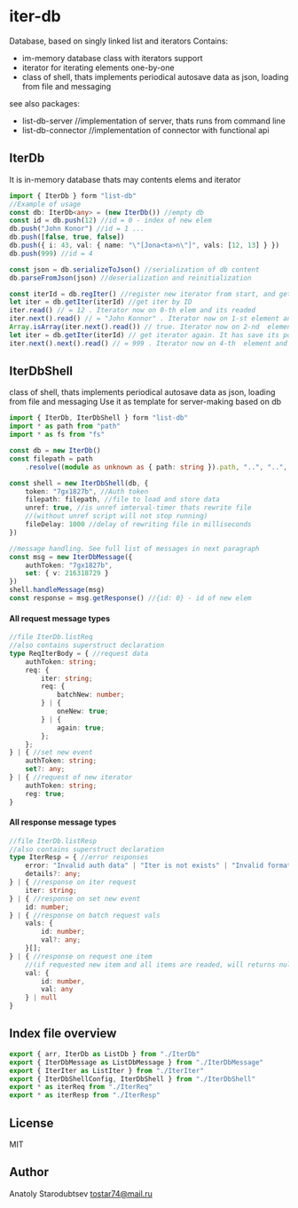 # iter-db
Database, based on singly linked list and iterators
Contains:
- im-memory database class with iterators support
- iterator for iterating elements one-by-one
- class of shell, thats implements periodical autosave data as json, loading from file and messaging

see also packages:
- list-db-server //implementation of server, thats runs from command line
- list-db-connector //implementation of connector with functional api


## IterDb
It is in-memory database thats may contents elems and iterator
```typescript
import { IterDb } form "list-db"
//Example of usage
const db: IterDb<any> = (new IterDb()) //empty db
const id = db.push(12) //id = 0 - index of new elem
db.push("John Konor") //id = 1 ...
db.push([false, true, false])
db.push({ i: 43, val: { name: "\"[Jona<ta>n\"]", vals: [12, 13] } })
db.push(999) //id = 4

const json = db.serializeToJson() //serialization of db content
db.parseFromJson(json) //deserialization and reinitialization

const iterId = db.regIter() //register new iterator from start, and gets it's id
let iter = db.getIter(iterId) //get iter by ID
iter.read() // = 12 . Iterator now on 0-th elem and its readed
iter.next().read() // = "John Konnor" . Iterator now on 1-st element and its readed
Array.isArray(iter.next().read()) // true. Iterator now on 2-nd  element and its readed
let iter = db.getIter(iterId) // get iterator again. It has save its position
iter.next().next().read() // = 999 . Iterator now on 4-th  element and its readed
```


## IterDbShell
class of shell, thats implements periodical autosave data as json, loading from file and messaging
Use it as template for server-making based on db
```typescript
import { IterDb, IterDbShell } form "list-db"
import * as path from "path"
import * as fs from "fs"

const db = new IterDb()
const filepath = path
    .resolve((module as unknown as { path: string }).path, "..", "..", "test.json")

const shell = new IterDbShell(db, {
    token: "7gx1827b", //Auth token
    filepath: filepath, //file to load and store data
    unref: true, //is unref imterval-timer thats rewrite file 
    //(without unref script will not stop running)
    fileDelay: 1000 //delay of rewriting file in milliseconds
})

//message handling. See full list of messages in next paragraph
const msg = new IterDbMessage({
    authToken: "7gx1827b",
    set: { v: 216318729 }
})
shell.handleMessage(msg)
const response = msg.getResponse() //{id: 0} - id of new elem
```

#### All request message types
```typescript
//file IterDb.listReq
//also contains superstruct declaration
type ReqIterBody = { //request data
    authToken: string;
    req: {
        iter: string;
        req: {
            batchNew: number;
        } | {
            oneNew: true;
        } | {
            again: true;
        };
    };
} | { //set new event
    authToken: string;
    set?: any;
} | { //request of new iterator
    authToken: string;
    reg: true;
}
```

#### All response message types
```typescript
//file IterDb.listResp
//also contains superstruct declaration
type IterResp = { //error responses
    error: "Invalid auth data" | "Iter is not exists" | "Invalid format of request" | "Unexcepted error";
    details?: any;
} | { //response on iter request
    iter: string;
} | { //response on set new event
    id: number;
} | { //response on batch request vals
    vals: {
        id: number;
        val?: any;
    }[];
} | { //response on request one item 
    //(if requested new item and all items are readed, will returns null)
    val: {
        id: number,
        val: any
    } | null
}
```


## Index file overview
```typescript
export { arr, IterDb as ListDb } from "./IterDb"
export { IterDbMessage as ListDbMessage } from "./IterDbMessage"
export { IterIter as ListIter } from "./IterIter"
export { IterDbShellConfig, IterDbShell } from "./IterDbShell"
export * as iterReq from "./IterReq"
export * as iterResp from "./IterResp"
```


## License
MIT


## Author
Anatoly Starodubtsev
tostar74@mail.ru